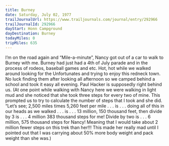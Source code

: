 ```yaml
---
title: Burney
date: Saturday, July 02, 1977
trailJournalUrl: https://www.trailjournals.com/journal/entry/292966
trailJournalId: 292966
dayStart: Honn Campground
dayDestination: Burney
todayMiles: 0
tripMiles: 635
---
```

I’m on the road again and “Mile-a-minute”, Nancy got out of a car to walk to Burney with me. Burney had just had a 4th of July parade and in the process of rodeos, baseball games and etc. Hot, hot while we walked around looking for the Unfortunates and trying to enjoy this redneck town. No luck finding them after looking all afternoon so we camped behind a school and took it easy all evening. Paul Hacker is supposedly right behind us. (At one point while walking with Nancy here we were walking in light mud and she noticed that she took three steps for every two of mine. This prompted us to try to calculate the number of steps that I took and she did. “Let’s see; 2,500 miles times 5,260 feet per mile . . . is . . . doing all of this in our heads as we walked . . . is . . . 13 million, 150 thousand feet, then divide by 3 is . . . 4 million 383 thousand steps for me! Divide by two is . . . 6 million, 575 thousand steps for Nancy! Meaning that I would take about 2 million fewer steps on this trek than her!!! This made her really mad until I pointed out that I was carrying about 50% more body weight and pack weight than she was.)
